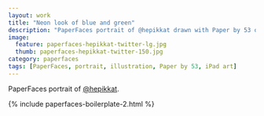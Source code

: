 ```yaml
---
layout: work
title: "Neon look of blue and green"
description: "PaperFaces portrait of @hepikkat drawn with Paper by 53 on an iPad."
image: 
  feature: paperfaces-hepikkat-twitter-lg.jpg
  thumb: paperfaces-hepikkat-twitter-150.jpg
category: paperfaces
tags: [PaperFaces, portrait, illustration, Paper by 53, iPad art]
---
```


PaperFaces portrait of [@hepikkat](http://twitter.com/hepikkat).

{% include paperfaces-boilerplate-2.html %}